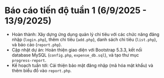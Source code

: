 
# Báo cáo tiến độ tuần 1 (6/9/2025 - 13/9/2025)
- Hoàn thành: Xây dựng ứng dụng quản lý chi tiêu với các chức năng đăng nhập (`login.php`), thêm chi tiêu (`add.php`), danh sách chi tiêu (`list.php`), và báo cáo (`report.php`).
- Cập nhật dự án: Hoàn thiện giao diện với Bootstrap 5.3.3, kết nối database MySQL (`config.php`, `expense_db.sql`), và tạo thư mục `progress-report`.
- Kế hoạch tuần tới: Cải thiện bảo mật đăng nhập (mã hóa mật khẩu) và thêm biểu đồ vào `report.php`.
